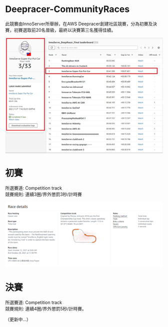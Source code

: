 # Deepracer-CommunityRaces
此競賽由InnoServer所舉辦，在AWS Deepracer創建社區競賽，分為初賽及決賽，初賽選取前20名晉級，最終以決賽第三名獲得佳績。  

<img src = "https://github.com/ZaWaLuDo77/Deepracer-CommunityRaces/blob/main/picture/InnoServe-Super-Pui-Pui-Car-2.jpg"  width = "575"/>

# 初賽
所選賽道: Competition track  
競賽規則: 連續3圈/界外懲罰3秒/計時賽  
  
<img src = "https://github.com/ZaWaLuDo77/Deepracer-CommunityRaces/blob/main/picture/002.png" width = "775"/>  
  
  
# 決賽
所選賽道: Competition track  
競賽規則: 連續4圈/界外懲罰5秒/計時賽。

（更新中...）
  
